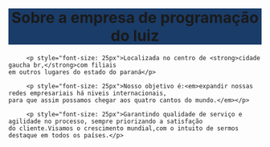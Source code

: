  <!DOCTYPE html>
<html lang="pt-br">
    
<head>
        <meta charset="UTF-8">
        <title> de programação do luiz </title>
        <link rel="stylesheet" href="style.css"
</head>
     
<body>
         <h1 style="font-size: 30px;text-align: center; background:  #1a3c69">Sobre a empresa de programação do luiz</h1>

         <p style="font-size: 25px">Localizada no centro de <strong>cidade gaucha br,</strong>com filiais
    em outros lugares do estado do paraná</p>

         <p style="font-size: 25px">Nosso objetivo é:<em>expandir nossas redes empresariais há niveis internacionais,
    para que assim possamos chegar aos quatro cantos do mundo.</em></p>

         <p style="font-size: 25px">Garantindo qualidade de serviço e agilidade no processo, sempre priorizando a satisfação
    do cliente.Visamos o crescimento mundial,com o intuito de sermos destaque em todos os países.</p>  
    
</body>

</html>